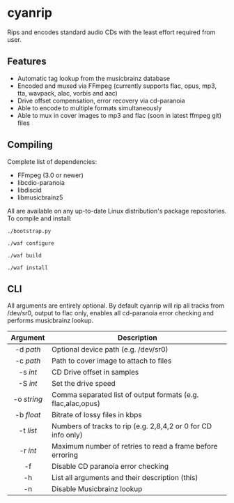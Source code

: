 cyanrip
=======
Rips and encodes standard audio CDs with the least effort required from user.

Features
--------
 * Automatic tag lookup from the musicbrainz database
 * Encoded and muxed via FFmpeg (currently supports flac, opus, mp3, tta, wavpack, alac, vorbis and aac)
 * Drive offset compensation, error recovery via cd-paranoia
 * Able to encode to multiple formats simultaneously
 * Able to mux in cover images to mp3 and flac (soon in latest ffmpeg git) files


Compiling
---------
Complete list of dependencies:

 * FFmpeg (3.0 or newer)
 * libcdio-paranoia
 * libdiscid
 * libmusicbrainz5

All are available on any up-to-date Linux distribution's package repositories. To compile and install:

`./bootstrap.py`

`./waf configure`

`./waf build`

`./waf install`


CLI
---

All arguments are entirely optional. By default cyanrip will rip all tracks from /dev/sr0,
output to flac only, enables all cd-paranoia error checking and performs musicbrainz lookup.

|   Argument  | Description                                                   |
|:-----------:|---------------------------------------------------------------|
| -d *path*   | Optional device path (e.g. /dev/sr0)                          |
| -c *path*   | Path to cover image to attach to files                        |
| -s *int*    | CD Drive offset in samples                                    |
| -S *int*    | Set the drive speed                                           |
| -o *string* | Comma separated list of output formats (e.g. flac,alac,opus)  |
| -b *float*  | Bitrate of lossy files in kbps                                |
| -t *list*   | Numbers of tracks to rip (e.g. 2,8,4,2 or 0 for CD info only) |
| -r *int*    | Maximum number of retries to read a frame before erroring     |
| -f          | Disable CD paranoia error checking                            |
| -h          | List all arguments and their description (this)               |
| -n          | Disable Musicbrainz lookup                                    |

